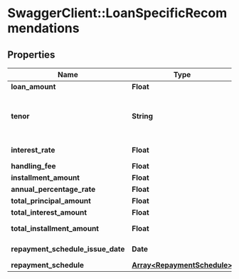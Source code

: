 # SwaggerClient::LoanSpecificRecommendations

## Properties
Name | Type | Description | Notes
------------ | ------------- | ------------- | -------------
**loan_amount** | **Float** | Eligible Loan amount. | [optional] 
**tenor** | **String** | Tenor for the loan repayment. This is a reference data field. Please use /v1/apac/utilities/referenceData/{tenor} resource to get valid value of this field with description. | [optional] 
**interest_rate** | **Float** | The rate of interest applicable to product | [optional] 
**handling_fee** | **Float** | Handling fee to be paid. | [optional] 
**installment_amount** | **Float** | Installment amount to be paid. | [optional] 
**annual_percentage_rate** | **Float** | Applicable Annual Percentage Rate | [optional] 
**total_principal_amount** | **Float** | Total principal to be paid by customer | [optional] 
**total_interest_amount** | **Float** | Total interest to be paid by customer | [optional] 
**total_installment_amount** | **Float** | Total installment amount to be paid by customer | [optional] 
**repayment_schedule_issue_date** | **Date** | Repayment schedule start date in ISO 8601 date format YYYY-MM-DD | [optional] 
**repayment_schedule** | [**Array&lt;RepaymentSchedule&gt;**](RepaymentSchedule.md) |  | [optional] 

